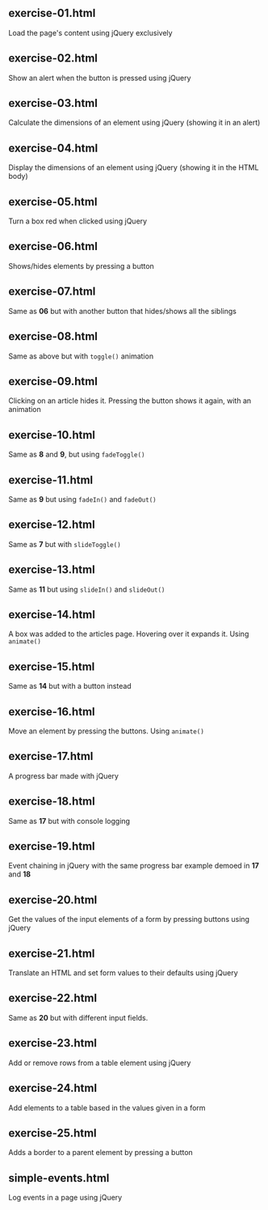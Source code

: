 ## exercise-01.html

Load the page's content using jQuery exclusively

## exercise-02.html

Show an alert when the button is pressed using jQuery

## exercise-03.html

Calculate the dimensions of an element using jQuery (showing it in an alert)

## exercise-04.html

Display the dimensions of an element using jQuery (showing it in the HTML body)

## exercise-05.html

Turn a box red when clicked using jQuery

## exercise-06.html

Shows/hides elements by pressing a button

## exercise-07.html

Same as **06** but with another button that hides/shows all the siblings

## exercise-08.html

Same as above but with ``toggle()`` animation

## exercise-09.html

Clicking on an article hides it. Pressing the button shows it again, with an animation

## exercise-10.html

Same as **8** and **9**, but using ``fadeToggle()``

## exercise-11.html

Same as **9** but using ``fadeIn()`` and ``fadeOut()``

## exercise-12.html

Same as **7** but with ``slideToggle()``

## exercise-13.html

Same as **11** but using ``slideIn()`` and ``slideOut()``

## exercise-14.html

A box was added to the articles page. Hovering over it expands it. Using ``animate()``

## exercise-15.html

Same as **14** but with a button instead

## exercise-16.html

Move an element by pressing the buttons. Using ``animate()``

## exercise-17.html

A progress bar made with jQuery

## exercise-18.html

Same as **17** but with console logging

## exercise-19.html

Event chaining in jQuery with the same progress bar example demoed in **17** and **18**

## exercise-20.html

Get the values of the input elements of a form by pressing buttons using jQuery

## exercise-21.html

Translate an HTML and set form values to their defaults using jQuery

## exercise-22.html

Same as **20** but with different input fields.

## exercise-23.html

Add or remove rows from a table element using jQuery

## exercise-24.html

Add elements to a table based in the values given in a form

## exercise-25.html

Adds a border to a parent element by pressing a button

## simple-events.html

Log events in a page using jQuery
